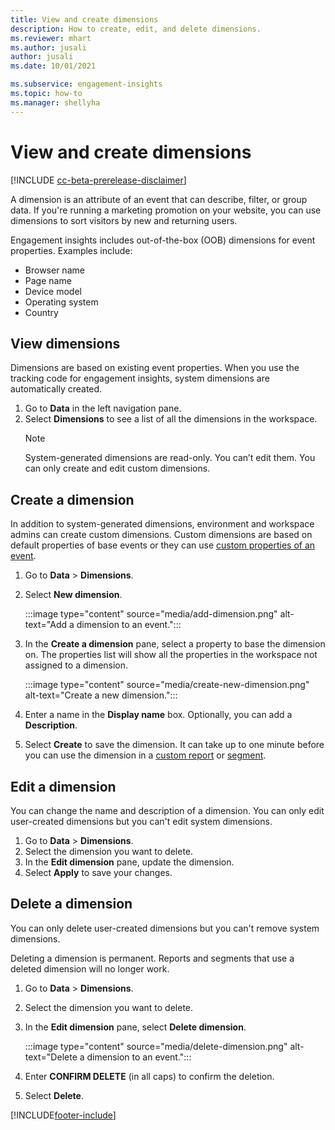 ```yaml
---
title: View and create dimensions
description: How to create, edit, and delete dimensions.
ms.reviewer: mhart
ms.author: jusali
author: jusali
ms.date: 10/01/2021

ms.subservice: engagement-insights 
ms.topic: how-to
ms.manager: shellyha 
---
```


# View and create dimensions

[!INCLUDE [cc-beta-prerelease-disclaimer](includes/cc-beta-prerelease-disclaimer.md)]

A dimension is an attribute of an event that can describe, filter, or group data. If you're running a marketing promotion on your website, you can use dimensions to sort visitors by new and returning users.  

Engagement insights includes out-of-the-box (OOB) dimensions for event properties. Examples include:

- Browser name
- Page name
- Device model
- Operating system
- Country

## View dimensions

Dimensions are based on existing event properties. When you use the tracking code for engagement insights, system dimensions are automatically created.

1. Go to **Data** in the left navigation pane. 
1. Select **Dimensions** to see a list of all the dimensions in the workspace. 
   > [!NOTE]
   > System-generated dimensions are read-only. You can’t edit them. You can only create and edit custom dimensions.

## Create a dimension

In addition to system-generated dimensions, environment and workspace admins can create custom dimensions. Custom dimensions are based on default properties of base events or they can use [custom properties of an event](advanced-SDK-implementation.md).

1. Go to **Data** > **Dimensions**.
1. Select **New dimension**.

   :::image type="content" source="media/add-dimension.png" alt-text="Add a dimension to an event.":::

1. In the **Create a dimension** pane, select a property to base the dimension on. The properties list will show all the properties in the workspace not assigned to a dimension.
   
   :::image type="content" source="media/create-new-dimension.png" alt-text="Create a new dimension.":::
      
3. Enter a name in the **Display name** box. Optionally, you can add a **Description**.
4. Select **Create** to save the dimension. It can take up to one minute before you can use the dimension in a [custom report](custom-reports.md) or [segment](segments.md). 

## Edit a dimension

You can change the name and description of a dimension. You can only edit user-created dimensions but you can't edit system dimensions.


1. Go to **Data** > **Dimensions**.
1. Select the dimension you want to delete.
1. In the **Edit dimension** pane, update the dimension.
1. Select **Apply** to save your changes.

## Delete a dimension

You can only delete user-created dimensions but you can't remove system dimensions.

Deleting a dimension is permanent. Reports and segments that use a deleted dimension will no longer work. 

1. Go to **Data** > **Dimensions**.
1. Select the dimension you want to delete.
1. In the **Edit dimension** pane, select **Delete dimension**.

   :::image type="content" source="media/delete-dimension.png" alt-text="Delete a dimension to an event.":::

1. Enter **CONFIRM DELETE** (in all caps) to confirm the deletion. 
1. Select **Delete**.

[!INCLUDE[footer-include](../includes/footer-banner.md)]
